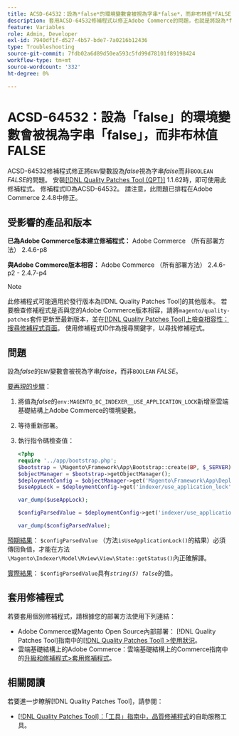 ```yaml
---
title: ACSD-64532：設為*false*的環境變數會被視為字串*false*，而非布林值*FALSE*
description: 套用ACSD-64532修補程式以修正Adobe Commerce的問題，也就是將設為*false*的「ENV」變數視為字串*false*，而非「BOOLEAN」*FALSE*。
feature: Variables
role: Admin, Developer
exl-id: 7940df1f-d527-4b57-bde7-7a0216b12436
type: Troubleshooting
source-git-commit: 7fdb02a6d89d50ea593c5fd99d78101f89198424
workflow-type: tm+mt
source-wordcount: '332'
ht-degree: 0%

---
```


# ACSD-64532：設為「false」的環境變數會被視為字串「false」，而非布林值FALSE

ACSD-64532修補程式修正將`ENV`變數設為&#x200B;*false*&#x200B;視為字串&#x200B;*false*&#x200B;而非`BOOLEAN` *FALSE*&#x200B;的問題。 安裝[[!DNL Quality Patches Tool (QPT)]](/help/tools/quality-patches-tool/quality-patches-tool-to-self-serve-quality-patches.md) 1.1.62時，即可使用此修補程式。 修補程式ID為ACSD-64532。 請注意，此問題已排程在Adobe Commerce 2.4.8中修正。

## 受影響的產品和版本

**已為Adobe Commerce版本建立修補程式：**
Adobe Commerce （所有部署方法） 2.4.6-p8

**與Adobe Commerce版本相容：**
Adobe Commerce （所有部署方法） 2.4.6-p2 - 2.4.7-p4

>[!NOTE]
>
>此修補程式可能適用於發行版本為[!DNL Quality Patches Tool]的其他版本。 若要檢查修補程式是否與您的Adobe Commerce版本相容，請將`magento/quality-patches`套件更新至最新版本，並在[[!DNL Quality Patches Tool]上檢查相容性：搜尋修補程式頁面](https://experienceleague.adobe.com/tools/commerce-quality-patches/index.html)。 使用修補程式ID作為搜尋關鍵字，以尋找修補程式。

## 問題

設為&#x200B;*false*&#x200B;的`ENV`變數會被視為字串&#x200B;*false*，而非`BOOLEAN` *FALSE*。

<u>要再現的步驟</u>：
1. 將值為&#x200B;*false*&#x200B;的`env:MAGENTO_DC_INDEXER__USE_APPLICATION_LOCK`新增至雲端基礎結構上Adobe Commerce的環境變數。
1. 等待重新部署。
1. 執行指令碼檢查值：

   ```php
   <?php
   require '../app/bootstrap.php';
   $bootstrap = \Magento\Framework\App\Bootstrap::create(BP, $_SERVER);
   $objectManager = $bootstrap->getObjectManager();
   $deploymentConfig = $objectManager->get('Magento\Framework\App\DeploymentConfig');
   $useAppLock = $deploymentConfig->get('indexer/use_application_lock');
   
   var_dump($useAppLock);
   
   $configParsedValue = $deploymentConfig->get('indexer/use_application_lock') ?: false;
   
   var_dump($configParsedValue); 
   ```

<u>預期結果</u>：
`$configParsedValue` （方法`isUseApplicationLock()`的結果）必須傳回負值，才能在方法`\Magento\Indexer\Model\Mview\View\State::getStatus()`內正確解譯。

<u>實際結果</u>：
`$configParsedValue`具有&#x200B;*`string(5) false`*&#x200B;的值。

## 套用修補程式

若要套用個別修補程式，請根據您的部署方法使用下列連結：

* Adobe Commerce或Magento Open Source內部部署： [!DNL Quality Patches Tool]指南中的[[!DNL Quality Patches Tool] >使用狀況](/help/tools/quality-patches-tool/usage.md)。
* 雲端基礎結構上的Adobe Commerce：雲端基礎結構上的Commerce指南中的[升級和修補程式>套用修補程式](https://experienceleague.adobe.com/docs/commerce-cloud-service/user-guide/develop/upgrade/apply-patches.html)。

## 相關閱讀

若要進一步瞭解[!DNL Quality Patches Tool]，請參閱：
* [[!DNL Quality Patches Tool]：「工具」指南中，品質修補程式](/help/tools/quality-patches-tool/quality-patches-tool-to-self-serve-quality-patches.md)的自助服務工具。
